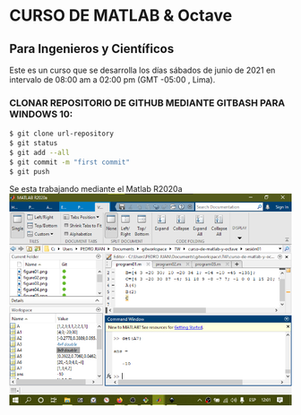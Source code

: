 # CURSO DE MATLAB & Octave
## Para Ingenieros y Científicos
Este es un curso que se desarrolla los días sábados de junio de 2021 en intervalo de 08:00 am a 02:00 pm (GMT -05:00 , Lima).

### CLONAR REPOSITORIO DE GITHUB MEDIANTE GITBASH PARA WINDOWS 10:
```bash
$ git clone url-repository
$ git status
$ git add --all
$ git commit -m "first commit"
$ git push
```
Se esta trabajando mediante el Matlab R2020a
![R2020a](/source/figura01.png)